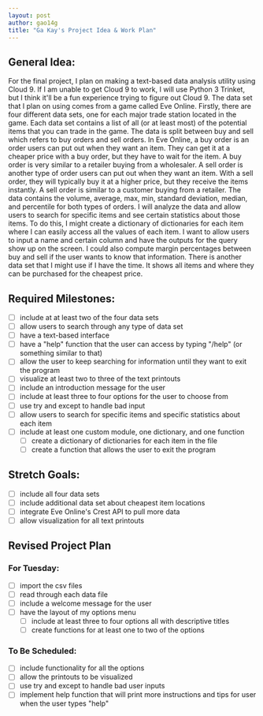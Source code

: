 ```yaml
---
layout: post
author: gao14g
title: "Ga Kay's Project Idea & Work Plan"
--- 
```


## General Idea:
For the final project, I plan on making a text-based data analysis utility using Cloud 9. If I am unable to get Cloud 9 to work, I will use Python 3 Trinket, but I think it'll be a fun experience trying to figure out Cloud 9. The data set that I plan on using comes from a game called Eve Online. Firstly, there are four different data sets, one for each major trade station located in the game. Each data set contains a list of all (or at least most) of the potential items that you can trade in the game. The data is split between buy and sell which refers to buy orders and sell orders. In Eve Online, a buy order is an order users can put out when they want an item. They can get it at a cheaper price with a buy order, but they have to wait for the item. A buy order is very similar to a retailer buying from a wholesaler. A sell order is another type of order users can put out when they want an item. With a sell order, they will typically buy it at a higher price, but they receive the items instantly. A sell order is similar to a customer buying from a retailer. The data contains the volume, average, max, min, standard deviation, median, and percentile for both types of orders. I will analyze the data and allow users to search for specific items and see certain statistics about those items. To do this, I might create a dictionary of dictionaries for each item where I can easily access all the values of each item. I want to allow users to input a name and certain column and have the outputs for the query show up on the screen. I could also compute margin percentages between buy and sell if the user wants to know that information. There is another data set that I might use if I have the time. It shows all items and where they can be purchased for the cheapest price. 

## Required Milestones:

- [ ] include at at least two of the four data sets
- [ ] allow users to search through any type of data set
- [ ] have a text-based interface
- [ ] have a "help" function that the user can access by typing "/help" (or something similar to that)
- [ ] allow the user to keep searching for information until they want to exit the program
- [ ] visualize at least two to three of the text printouts
- [ ] include an introduction message for the user
- [ ] include at least three to four options for the user to choose from
- [ ] use try and except to handle bad input
- [ ] allow users to search for specific items and specific statistics about each item
- [ ] include at least one custom module, one dictionary, and one function
  - [ ] create a dictionary of dictionaries for each item in the file
  - [ ] create a function that allows the user to exit the program

## Stretch Goals:

- [ ] include all four data sets
- [ ] include additional data set about cheapest item locations
- [ ] integrate Eve Online's Crest API to pull more data
- [ ] allow visualization for all text printouts

## Revised Project Plan

### For Tuesday:

- [ ] import the csv files
- [ ] read through each data file
- [ ] include a welcome message for the user
- [ ] have the layout of my options menu 
  - [ ] include at least three to four options all with descriptive titles
  - [ ] create functions for at least one to two of the options

### To Be Scheduled:

- [ ] include functionality for all the options
- [ ] allow the printouts to be visualized 
- [ ] use try and except to handle bad user inputs
- [ ] implement help function that will print more instructions and tips for user when the user types "help"
